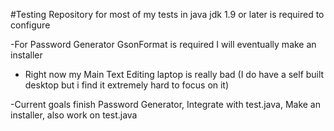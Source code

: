 #Testing Repository
for most of my tests in java jdk 1.9 or later is required to configure

-For Password Generator GsonFormat is required I will eventually make an installer

- Right now my Main Text Editing laptop is really bad (I do have a self built desktop but i find it extremely hard to focus on it)

-Current goals finish Password Generator, Integrate with test.java, Make an installer, also work on test.java
